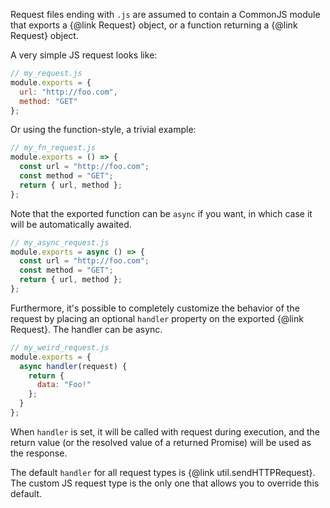 Request files ending with `.js` are assumed to contain a CommonJS module that exports a {@link Request} object, or a function returning a {@link Request} object.

A very simple JS request looks like:

```js
// my_request.js
module.exports = {
  url: "http://foo.com",
  method: "GET"
};
```

Or using the function-style, a trivial example:

```js
// my_fn_request.js
module.exports = () => {
  const url = "http://foo.com";
  const method = "GET";
  return { url, method };
};
```

Note that the exported function can be `async` if you want, in which case it will be automatically awaited.

```js
// my_async_request.js
module.exports = async () => {
  const url = "http://foo.com";
  const method = "GET";
  return { url, method };
};
```

Furthermore, it's possible to completely customize the behavior of the request by placing an optional `handler` property on the exported {@link Request}. The handler can be async.

```js
// my_weird_request.js
module.exports = {
  async handler(request) {
    return {
      data: "Foo!"
    };
  }
};
```

When `handler` is set, it will be called with request during execution, and the return value (or the resolved value of a returned Promise) will be used as the response.

The default `handler` for all request types is {@link util.sendHTTPRequest}. The custom JS request type is the only one that allows you to override this default.
